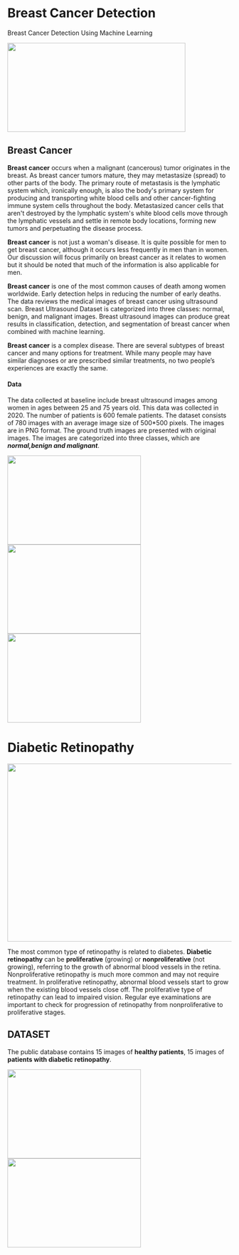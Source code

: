 # Breast Cancer Detection
Breast Cancer Detection Using Machine Learning

<img src="https://user-images.githubusercontent.com/85472607/144737247-89895143-5040-4213-9361-9fdbe87665c9.png" width="400" height="200">

## Breast Cancer

**Breast cancer** occurs when a malignant (cancerous) tumor originates in the breast. As breast cancer tumors mature, they may metastasize (spread) to other parts of the body. The primary route of metastasis is the lymphatic system which, ironically enough, is also the body's primary system for producing and transporting white blood cells and other cancer-fighting immune system cells throughout the body. Metastasized cancer cells that aren't destroyed by the lymphatic system's white blood cells move through the lymphatic vessels and settle in remote body locations, forming new tumors and perpetuating the disease process.

**Breast cancer** is not just a woman's disease. It is quite possible for men to get breast cancer, although it occurs less frequently in men than in women. Our discussion will focus primarily on breast cancer as it relates to women but it should be noted that much of the information is also applicable for men.

**Breast cancer** is one of the most common causes of death among women worldwide. Early detection helps in reducing the number of early deaths. The data reviews the medical images of breast cancer using ultrasound scan. Breast Ultrasound Dataset is categorized into three classes: normal, benign, and malignant images. Breast ultrasound images can produce great results in classification, detection, and segmentation of breast cancer when combined with machine learning.

**Breast cancer** is a complex disease. There are several subtypes of breast cancer and many options for treatment. While many people may have similar diagnoses or are prescribed similar treatments, no two people’s experiences are exactly the same.

#### Data

The data collected at baseline include breast ultrasound images among women in ages between 25 and 75 years old. This data was collected in 2020. The number of patients is 600 female patients. The dataset consists of 780 images with an average image size of 500*500 pixels. The images are in PNG format. The ground truth images are presented with original images. The images are categorized into three classes, which are ***normal,benign and malignant***.

<img src="https://user-images.githubusercontent.com/85472607/144747030-59760b91-2bb6-466b-9725-f592e62e4d53.png" width="300" height="200">              <img src="https://user-images.githubusercontent.com/85472607/144747331-1b706205-a2c3-4431-bdf6-4067949cbfb2.png" width="300" height="200">               <img src="https://user-images.githubusercontent.com/85472607/144759916-97798591-e559-464e-afbe-3faf1cfa9a6f.png" width="300" height="200">




# Diabetic Retinopathy

<img src="https://user-images.githubusercontent.com/91716972/144745259-19e374ba-4a8b-48e1-afd7-e64f425f3000.jpg" width="600" height="400">

The most common type of retinopathy is related to diabetes. **Diabetic retinopathy** can be **proliferative** (growing) or **nonproliferative** (not growing), referring to the growth of abnormal blood vessels in the retina. Nonproliferative retinopathy is much more common and may not require treatment. In proliferative retinopathy, abnormal blood vessels start to grow when the existing blood vessels close off. The proliferative type of retinopathy can lead to impaired vision. Regular eye examinations are important to check for progression of retinopathy from nonproliferative to proliferative stages.
## DATASET
The public database contains 15 images of **healthy patients**, 15 images of **patients with diabetic retinopathy**.

<img src="https://user-images.githubusercontent.com/91716972/144748136-bfcbacff-0961-4e06-b36c-7a174cafe4e7.jpg" width="300" height="200">    <img src= "https://user-images.githubusercontent.com/91716972/144750336-6463a273-1743-4951-94d9-c2228c9e1e70.JPG" width="300" height="200">

